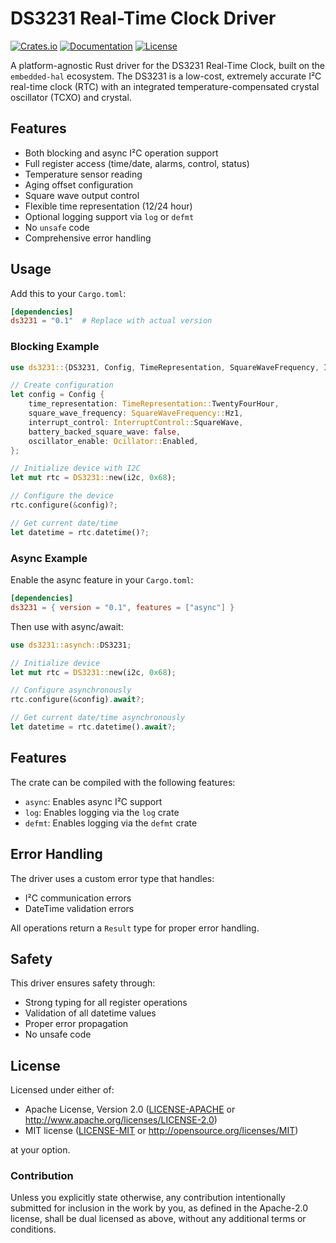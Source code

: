 # DS3231 Real-Time Clock Driver

[![Crates.io](https://img.shields.io/crates/v/ds3231.svg)](https://crates.io/crates/ds3231)
[![Documentation](https://docs.rs/ds3231/badge.svg)](https://docs.rs/ds3231)
[![License](https://img.shields.io/badge/license-MIT%2FApache--2.0-blue.svg)](README.md)

A platform-agnostic Rust driver for the DS3231 Real-Time Clock, built on the `embedded-hal` ecosystem.
The DS3231 is a low-cost, extremely accurate I²C real-time clock (RTC) with an integrated 
temperature-compensated crystal oscillator (TCXO) and crystal.

## Features

- Both blocking and async I²C operation support
- Full register access (time/date, alarms, control, status)
- Temperature sensor reading
- Aging offset configuration
- Square wave output control
- Flexible time representation (12/24 hour)
- Optional logging support via `log` or `defmt`
- No `unsafe` code
- Comprehensive error handling

## Usage

Add this to your `Cargo.toml`:

```toml
[dependencies]
ds3231 = "0.1"  # Replace with actual version
```

### Blocking Example

```rust
use ds3231::{DS3231, Config, TimeRepresentation, SquareWaveFrequency, InterruptControl, Ocillator};

// Create configuration
let config = Config {
    time_representation: TimeRepresentation::TwentyFourHour,
    square_wave_frequency: SquareWaveFrequency::Hz1,
    interrupt_control: InterruptControl::SquareWave,
    battery_backed_square_wave: false,
    oscillator_enable: Ocillator::Enabled,
};

// Initialize device with I2C
let mut rtc = DS3231::new(i2c, 0x68);

// Configure the device
rtc.configure(&config)?;

// Get current date/time
let datetime = rtc.datetime()?;
```

### Async Example

Enable the async feature in your `Cargo.toml`:

```toml
[dependencies]
ds3231 = { version = "0.1", features = ["async"] }
```

Then use with async/await:

```rust
use ds3231::asynch::DS3231;

// Initialize device
let mut rtc = DS3231::new(i2c, 0x68);

// Configure asynchronously
rtc.configure(&config).await?;

// Get current date/time asynchronously
let datetime = rtc.datetime().await?;
```

## Features

The crate can be compiled with the following features:

- `async`: Enables async I²C support
- `log`: Enables logging via the `log` crate
- `defmt`: Enables logging via the `defmt` crate

## Error Handling

The driver uses a custom error type that handles:

- I²C communication errors
- DateTime validation errors

All operations return a `Result` type for proper error handling.

## Safety

This driver ensures safety through:

- Strong typing for all register operations
- Validation of all datetime values
- Proper error propagation
- No unsafe code

## License

Licensed under either of:

- Apache License, Version 2.0 ([LICENSE-APACHE](LICENSE-APACHE) or http://www.apache.org/licenses/LICENSE-2.0)
- MIT license ([LICENSE-MIT](LICENSE-MIT) or http://opensource.org/licenses/MIT)

at your option.

### Contribution

Unless you explicitly state otherwise, any contribution intentionally submitted
for inclusion in the work by you, as defined in the Apache-2.0 license, shall be
dual licensed as above, without any additional terms or conditions. 